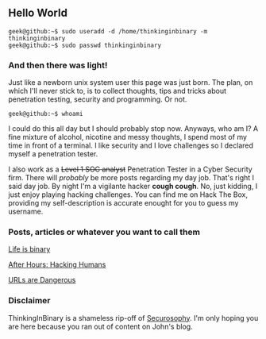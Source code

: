 ## Hello World

```
geek@github:~$ sudo useradd -d /home/thinkinginbinary -m thinkinginbinary
geek@github:~$ sudo passwd thinkinginbinary
```

### And then there was light!

Just like a newborn unix system user this page was just born. The plan, on which I'll never stick to, is to collect thoughts, tips and tricks about penetration testing, security and programming. Or not.
```
geek@github:~$ whoami
```
I could do this all day but I should probably stop now. Anyways, who am I? A fine mixture of alcohol, nicotine and messy thoughts, I spend most of my time in front of a terminal. I like security and I love challenges so I declared myself a penetration tester.

I also work as a ~~Level 1 SOC analyst~~ Penetration Tester in a Cyber Security firm. There will *probably* be more posts regarding my day job. That's right I said day job. By night I'm a vigilante hacker **cough cough**. No, just kidding, I just enjoy playing hacking challenges. You can find me on Hack The Box, providing my self-description is accurate enought for you to guess my username.

### Posts, articles or whatever you want to call them
[Life is binary](https://naliferopoulos.github.io/ThinkingInBinary/life-is-binary)

[After Hours: Hacking Humans](https://naliferopoulos.github.io/ThinkingInBinary/hacking-humans)

[URLs are Dangerous](https://naliferopoulos.github.io/ThinkingInBinary/urls-are-dangerous)

### Disclaimer
ThinkingInBinary is a shameless rip-off of [Securosophy](https://securosophy.com). I'm only hoping you are here because you ran out of content on John's blog.
